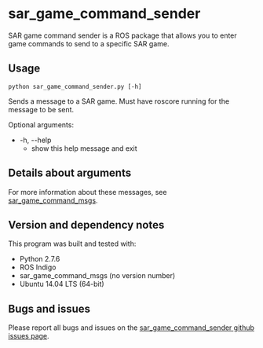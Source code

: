 # sar\_game\_command\_sender

SAR game command sender is a ROS package that allows you to enter game
commands to send to a specific SAR game.

## Usage

`python sar_game_command_sender.py [-h] `

Sends a message to a SAR game. Must have roscore running for the message to be sent.

Optional arguments:

- -h, --help
    - show this help message and exit

## Details about arguments

For more information about these messages, see
[sar\_game\_command\_msgs](https://github.com/sociallyassistiverobotics/sar_game_command_msgs).

## Version and dependency notes

This program was built and tested with:

- Python 2.7.6
- ROS Indigo
- sar\_game\_command\_msgs (no version number)
- Ubuntu 14.04 LTS (64-bit)

## Bugs and issues

Please report all bugs and issues on the [sar\_game\_command\_sender github
issues
page](https://github.com/personal-robots/sar_game_command_sender/issues).
